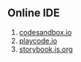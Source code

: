 ## Online IDE 

1. [codesandbox.io](https://codesandbox.io/)
2. [playcode.io](https://playcode.io/)
3. [storybook.js.org](storybook.js.org)

